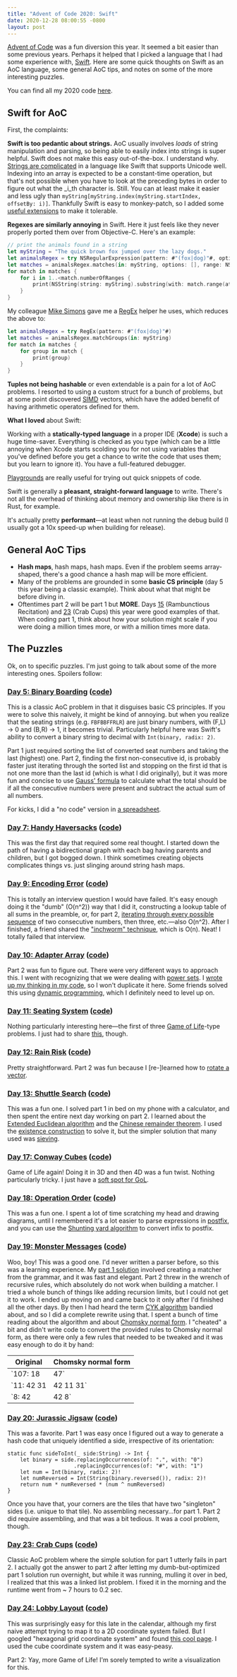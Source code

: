 ```yaml
--- 
title: "Advent of Code 2020: Swift"
date: 2020-12-28 08:00:55 -0800
layout: post
---
```


[Advent of Code](https://adventofcode.com) was a fun diversion this year. It seemed a bit easier than some previous years. Perhaps it helped that I picked a language that I had some experience with, [Swift](https://developer.apple.com/swift/). Here are some quick thoughts on Swift as an AoC language, some general AoC tips, and notes on some of the more interesting puzzles.

You can find all my 2020 code [here](https://github.com/bgreenlee/AdventOfCode/tree/main/2020/Sources).

## Swift for AoC

First, the complaints:

**Swift is too pedantic about strings.** AoC usually involves _loads_ of string manipulation and parsing, so being able to easily index into strings is super helpful. Swift does not make this easy out-of-the-box. I understand why. [Strings are complicated](https://oleb.net/blog/2017/11/swift-4-strings/) in a language like Swift that supports Unicode well. Indexing into an array is expected to be a constant-time operation, but that's not possible when you have to look at the preceding bytes in order to figure out what the _i_th character is. Still. You can at least make it easier and less ugly than `myString[myString.index(myString.startIndex, offsetBy: i)]`. Thankfully Swift is easy to monkey-patch, so I added some [useful extensions](https://github.com/bgreenlee/AdventOfCode/blob/main/2020/Sources/Shared/StringExtensions.swift) to make it tolerable.

**Regexes are similarly annoying** in Swift. Here it just feels like they never properly ported them over from Objective-C. Here's an example:

```swift
// print the animals found in a string
let myString = "The quick brown fox jumped over the lazy dogs."
let animalsRegex = try NSRegularExpression(pattern: #"(fox|dog)"#, options: [])
let matches = animalsRegex.matches(in: myString, options: [], range: NSRange(myString.startIndex..<myString.endIndex, in: myString))
for match in matches {
    for i in 1..<match.numberOfRanges {
        print(NSString(string: myString).substring(with: match.range(at: i)))
    }
}
```

My colleague [Mike Simons](https://github.com/waltflanagan) gave me a [RegEx](https://github.com/bgreenlee/AdventOfCode/blob/main/2020/Sources/Shared/RegEx.swift) helper he uses, which reduces the above to:

```swift
let animalsRegex = try RegEx(pattern: #"(fox|dog)"#)
let matches = animalsRegex.matchGroups(in: myString)
for match in matches {
    for group in match {
        print(group)
    }
}
```

**Tuples not being hashable** or even extendable is a pain for a lot of AoC problems. I resorted to using a custom struct for a bunch of problems, but at some point discovered [SIMD](https://developer.apple.com/documentation/swift/simd) vectors, which have the added benefit of having arithmetic operators defined for them.

**What I loved** about Swift:

Working with a **statically-typed language** in a proper IDE (**Xcode**) is such a huge time-saver. Everything is checked as you type (which can be a little annoying when Xcode starts scolding you for not using variables that you've defined before you get a chance to write the code that uses them; but you learn to ignore it). You have a full-featured debugger.

[Playgrounds](https://www.apple.com/swift/playgrounds/) are really useful for trying out quick snippets of code.

Swift is generally a **pleasant, straight-forward language** to write. There's not all the overhead of thinking about memory and ownership like there is in Rust, for example.

It's actually pretty **performant**—at least when not running the debug build (I usually got a 10x speed-up when building for release).

## General AoC Tips

* **Hash maps**, hash maps, hash maps. Even if the problem seems array-shaped, there's a good chance a hash map will be more efficient.
* Many of the problems are grounded in some **basic CS principle** (day 5 this year being a classic example). Think about what that might be before diving in.
* Oftentimes part 2 will be part 1 but **MORE**. Days [15](https://adventofcode.com/2020/day/15) (Rambunctious Recitation) and [23](https://adventofcode.com/2020/day/23) (Crab Cups) this year were good examples of that. When coding part 1, think about how your solution might scale if you were doing a million times more, or with a million times more data.

## The Puzzles

Ok, on to specific puzzles. I'm just going to talk about some of the more interesting ones. Spoilers follow:

### [Day 5: Binary Boarding](https://adventofcode.com/2020/day/5) ([code](https://github.com/bgreenlee/AdventOfCode/blob/main/2020/Sources/05-BinaryBoarding/main.swift))

This is a classic AoC problem in that it disguises basic CS principles. If you were to solve this naively, it might be kind of annoying. but when you realize that the seating strings (e.g. `FBFBBFFRLR`) are just binary numbers, with (F,L) -\> 0 and (B,R) -\> 1, it becomes trivial. Particularly helpful here was Swift's ability to convert a binary string to decimal with `Int(binary, radix: 2)`.

Part 1 just required sorting the list of converted seat numbers and taking the last (highest) one. Part 2, finding the first non-consecutive id, is probably faster just iterating through the sorted list and stopping on the first id that is not one more than the last id (which is what I did originally), but it was more fun and concise to use [Gauss' formula](https://nrich.maths.org/2478) to calculate what the total should be if all the consecutive numbers were present and subtract the actual sum of all numbers.

For kicks, I did a "no code" version in [a spreadsheet](https://docs.google.com/spreadsheets/d/1pgE15V-n5zG6IPb921SJAGYnNPQ7u4Ql_QYS_wNM2V4/edit#gid=0).

### [Day 7: Handy Haversacks](https://adventofcode.com/2020/day/7) ([code](https://github.com/bgreenlee/AdventOfCode/tree/main/2020/Sources/07-HandyHaversacks))

This was the first day that required some real thought. I started down the path of having a bidirectional graph with each bag having parents and children, but I got bogged down. I think sometimes creating objects complicates things vs. just slinging around string hash maps.

### [Day 9: Encoding Error](https://adventofcode.com/2020/day/9) ([code](https://github.com/bgreenlee/AdventOfCode/tree/main/2020/Sources/09-EncodingError))

This is totally an interview question I would have failed. It's easy enough doing it the "dumb" (O(n^2)) way that I did it, constructing a lookup table of all sums in the preamble, or, for part 2, [iterating through every possible sequence](https://github.com/bgreenlee/AdventOfCode/blob/46162105ed4f803151b9db18c87215e15511118c/2020/Sources/09-EncodingError/Part2.swift) of two consecutive numbers, then three, etc.—also O(n^2). After I finished, a friend shared the ["inchworm" technique](https://github.com/bgreenlee/AdventOfCode/blob/main/2020/Sources/09-EncodingError/Part2.swift), which is O(n). Neat! I totally failed that interview.

### [Day 10: Adapter Array](https://adventofcode.com/2020/day/10) ([code](https://github.com/bgreenlee/AdventOfCode/tree/main/2020/Sources/10-AdapterArray))

Part 2 was fun to figure out. There were very different ways to approach this. I went with recognizing that we were dealing with [power sets](https://en.wikipedia.org/wiki/Power_set). I [wrote up my thinking in my code](https://github.com/bgreenlee/AdventOfCode/blob/main/2020/Sources/10-AdapterArray/Part2.swift), so I won't duplicate it here. Some friends solved this using [dynamic programming](https://www.educative.io/courses/grokking-dynamic-programming-patterns-for-coding-interviews/m2G1pAq0OO0), which I definitely need to level up on.

### [Day 11: Seating System](https://adventofcode.com/2020/day/11) ([code](https://github.com/bgreenlee/AdventOfCode/tree/main/2020/Sources/11-SeatingSystem))

Nothing particularly interesting here—the first of three [Game of Life](https://en.wikipedia.org/wiki/Conway%27s_Game_of_Life)-type problems. I just had to share [this](https://www.reddit.com/r/adventofcode/comments/kcpdbi/2020_day_11_part_2luaroblox_waiting_room/), though.

### [Day 12: Rain Risk](https://adventofcode.com/2020/day/12) ([code](https://github.com/bgreenlee/AdventOfCode/tree/main/2020/Sources/12-RainRisk))

Pretty straightforward. Part 2 was fun because I [re-]learned how to [rotate a vector](https://matthew-brett.github.io/teaching/rotation_2d.html).

### [Day 13: Shuttle Search](https://adventofcode.com/2020/day/13) ([code](https://github.com/bgreenlee/AdventOfCode/blob/main/2020/Sources/13-ShuttleSearch/main.swift))

This was a fun one. I solved part 1 in bed on my phone with a calculator, and then spent the entire next day working on part 2. I learned about the [Extended Euclidean algorithm](https://en.wikipedia.org/wiki/Extended_Euclidean_algorithm) and the [Chinese remainder theorem](https://en.wikipedia.org/wiki/Chinese_remainder_theorem). I used the [existence construction](https://en.wikipedia.org/wiki/Chinese_remainder_theorem#Using_the_existence_construction) to solve it, but the simpler solution that many used was [sieving](https://en.wikipedia.org/wiki/Chinese_remainder_theorem#Search_by_sieving).

### [Day 17: Conway Cubes](https://adventofcode.com/2020/day/17) ([code](https://github.com/bgreenlee/AdventOfCode/tree/main/2020/Sources/17-ConwayCubes))

Game of Life again! Doing it in 3D and then 4D was a fun twist. Nothing particularly tricky. I just have a [soft spot for GoL](https://apps.apple.com/us/app/qr-life/id1061418370).

### [Day 18: Operation Order](https://adventofcode.com/2020/day/18) ([code](https://github.com/bgreenlee/AdventOfCode/tree/main/2020/Sources/18-OperationOrder))

This was a fun one. I spent a lot of time scratching my head and drawing diagrams, until I remembered it's a lot easier to parse expressions in [postfix](https://en.wikipedia.org/wiki/Reverse_Polish_notation), and you can use the [Shunting yard algorithm](https://en.wikipedia.org/wiki/Shunting-yard_algorithm) to convert infix to postfix.

### [Day 19: Monster Messages](https://adventofcode.com/2020/day/19) ([code](https://github.com/bgreenlee/AdventOfCode/tree/main/2020/Sources/19-MonsterMessages))

Woo, boy! This was a good one. I'd never written a parser before, so this was a learning experience. My [part 1 solution](https://github.com/bgreenlee/AdventOfCode/tree/ac4f6e50be0ba2dcca8e69bfbb77e1f83a034b92/2020/Sources/19-MonsterMessages) involved creating a matcher from the grammar, and it was fast and elegant. Part 2 threw in the wrench of recursive rules, which absolutely do not work when building a matcher. I tried a whole bunch of things like adding recursion limits, but I could not get it to work. I ended up moving on and came back to it only after I'd finished all the other days. By then I had heard the term [CYK algorithm](https://en.wikipedia.org/wiki/CYK_algorithm) bandied about, and so I did a complete rewrite using that. I spent a bunch of time reading about the algorithm and about [Chomsky normal form](https://en.wikipedia.org/wiki/Chomsky_normal_form). I "cheated" a bit and didn't write code to convert the provided rules to Chomsky normal form, as there were only a few rules that needed to be tweaked and it was easy enough to do it by hand:

| Original               | Chomsky normal form |
| ---------------------- | ------------------- |
| `107: 18 | 47`         | `107: "b" | "a"` |
| `11: 42 31 | 42 11 31` | `11: 42 31 | 42 133` <br> `133: 11 31` |
| `8: 42 | 42 8`         | `8: 47 50 | 18 4 | 42 8` |

### [Day 20: Jurassic Jigsaw](https://adventofcode.com/2020/day/20) ([code](https://github.com/bgreenlee/AdventOfCode/tree/main/2020/Sources/20-JurassicJigsaw))

This was a favorite. Part 1 was easy once I figured out a way to generate a hash code that uniquely identified a side, irrespective of its orientation:

	static func sideToInt(_ side:String) -> Int {
	    let binary = side.replacingOccurrences(of: ".", with: "0")
	                     .replacingOccurrences(of: "#", with: "1")
	    let num = Int(binary, radix: 2)!
	    let numReversed = Int(String(binary.reversed()), radix: 2)!
	    return num * numReversed * (num ^ numReversed)
	}

Once you have that, your corners are the tiles that have two "singleton" sides (i.e. unique to that tile). No assembling necessary...for part 1. Part 2 did require assembling, and that was a bit tedious. It was a cool problem, though.

### [Day 23: Crab Cups](https://adventofcode.com/2020/day/23) ([code](https://github.com/bgreenlee/AdventOfCode/tree/main/2020/Sources/23-CrabCups))

Classic AoC problem where the simple solution for part 1 utterly fails in part 2. I actually got the answer to part 2 after letting my dumb-but-optimized part 1 solution run overnight, but while it was running, mulling it over in bed, I realized that this was a linked list problem. I fixed it in the morning and the runtime went from ~ 7 hours to 0.2 sec.

### [Day 24: Lobby Layout](https://adventofcode.com/2020/day/24) ([code](https://github.com/bgreenlee/AdventOfCode/tree/main/2020/Sources/24-LobbyLayout))

This was surprisingly easy for this late in the calendar, although my first naive attempt trying to map it to a 2D coordinate system failed. But I googled "hexagonal grid coordinate system" and found [this cool page](https://www.redblobgames.com/grids/hexagons/). I used the cube coordinate system and it was easy-peasy.

Part 2: Yay, more Game of Life! I'm sorely tempted to write a visualization for this.
